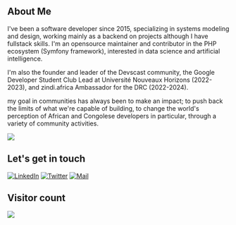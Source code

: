 ## About Me

I've been a software developer since 2015, specializing in systems modeling and design, working mainly as a backend on projects although I have fullstack skills. I'm an opensource maintainer and contributor in the PHP ecosystem (Symfony framework), interested in data science and artificial intelligence.

I'm also the founder and leader of the Devscast community, the Google Developer Student Club Lead at Université Nouveaux Horizons (2022-2023), and zindi.africa Ambassador for the DRC (2022-2024).

my goal in communities has always been to make an impact; to push back the limits of what we're capable of building, to change the world's perception of African and Congolese developers in particular, through a variety of community activities.

![](https://github-readme-stats.vercel.app/api?username=bernard-ng&show_icons=true&include_all_commits=true&count_private=true&show=reviews,discussions_started,discussions_answered,prs_merged,prs_merged_percentage)


## Let's get in touch

<p align="left">
<a href="https://www.linkedin.com/in/bernard-ngandu/"><img alt="LinkedIn" src="https://img.shields.io/badge/LinkedIn-BernardNgandu-blue?style=flat-square&logo=linkedin"></a>
<a href="https://twitter.com/BernardNgandu"><img alt="Twitter" src="https://img.shields.io/badge/Twitter-BernardNgandu-blue?style=flat-square&logo=twitter"></a>
<a href="mailto:bernard@devscast.tech"><img alt="Mail" src="https://img.shields.io/badge/Email-BernardNgandu-blue?style=flat-square"></a>
</p>

## Visitor count

<img src="https://profile-counter.glitch.me/bernard-ng/count.svg" />
